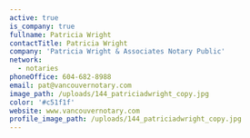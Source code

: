 ```yaml
---
active: true
is_company: true
fullname: Patricia Wright
contactTitle: Patricia Wright
company: 'Patricia Wright & Associates Notary Public'
network:
  - notaries
phoneOffice: 604-682-8988
email: pat@vancouvernotary.com
image_path: /uploads/144_patriciadwright_copy.jpg
color: '#c51f1f'
website: www.vancouvernotary.com
profile_image_path: /uploads/144_patriciadwright_copy.jpg
---
```

